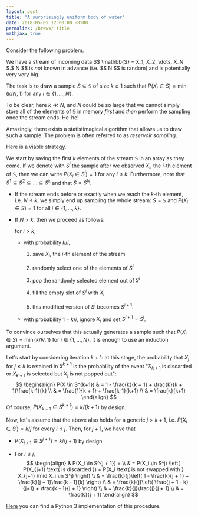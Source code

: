 ```yaml
---
layout: post
title: "A surprisingly uniform body of water"
date: 2018-05-05 12:00:00 -0500
permalink: /brews/:title
mathjax: true
---
```


Consider the following problem.

We have a stream of incoming data \$$ \mathbb{S} = X_1, X_2, \dots, X_N $$.
\$$ N $$ is *not* known in advance (i.e. \$$ N $$ is random) and is
potentially very very big.

The task is to draw a sample $S \subseteq \mathbb{S}$ of size $k \ge 1$
such that $P(X_i \in S) = \min (k / N, 1)$
for any $i \in \{1, \dots, N\}$.


To be clear, here $k \ll N$, and $N$ could be so large that we cannot
simply store all of the elements of $\mathbb{S}$ in memory *first*
and *then* perform the sampling once the stream ends.
He-he!

Amazingly, there exists a statistimagical algorithm that allows us to
draw such a sample.
The problem is often referred to as *reservoir sampling*.

Here is a viable strategy.

We start by saving the first $k$ elements of the stream $\mathbb{S}$
in an array as they come.
If we denote with $S^i$ the sample after we observed $X_i$, the $i$-th
element of $\mathbb{S}$, then we can write $P(X_i \in S^i) = 1$
for any $i \le k$.
Furthermore, note that $S^1 \subseteq S^2 \subseteq \dots \subseteq S^k$
and that $S = S^N$.

- If the stream ends before or exactly when we reach the $k$-th element,
  i.e. $N \le k$, we simply end up sampling the whole stream:
  $S = \mathbb{S}$ and $P(X_i \in S) = 1$
  for all $i \in \{1, \dots, k\}$.

- If $N > k$, then we proceed as follows:

  for $i > k$,

  - with probability $k / i$,

    1. save $X_i$, the $i$-th element of the stream

    2. randomly select one of the elements of $S^i$

    3. pop the randomly selected element out of $S^i$

    4. fill the empty slot of $S^i$ with $X_i$

    5. this modified version of $S^i$ becomes $S^{i+1}$.

  - with probability $1 - k / i$, ignore $X_i$ and set $S^{i + 1} = S^i$.

To convince ourselves that this actually generates a sample such that
$P(X_i \in S) = \min (k / N, 1)$ for $i \in \{1, \dots, N\}$,
it is enough to use an induction argument.
  
Let's start by considering iteration $k + 1$: at this stage,
the probability that $X_j$ for $j \le k$ is retained in $S^{k+1}$
is the probability of the event "$X_{k+1}$ is discarded or $X_{k+1}$ is
selected but $X_j$ is not popped out":
$$
\begin{align}
P(X \in S^{k+1}) & =
1 - \frac{k}{k + 1} + \frac{k}{k + 1}\frac{k-1}{k} \\
& = \frac{1}{k + 1} + \frac{k-1}{k+1} \\
& = \frac{k}{k+1}
\end{align}
$$
Of course, $P(X_{k+1} \in S^{k+1}) = k / (k + 1)$ by design.

Now, let's assume that the above also holds for a generic $j > k + 1$,
i.e. $P(X_i \in S^j) = k / j$ for every $i \le j$.
Then, for $j + 1$, we have that

- $P(X_{j+1} \in S^{j+1}) = k / (j + 1)$ by design

- For $i \le j$,
  $$
  \begin{align}
  & P(X_i \in S^{j + 1}) = \\
  & = P(X_i \in S^j) \left(
  P(X_{j+1} \text{ is discarded }) +
  P(X_i \text{ is not swapped with } X_{j+1} \mid X_i \in S^j)
  \right) \\
  & = \frac{k}{j}\left(
  1 - \frac{k}{j + 1} + 
  \frac{k}{j + 1}\frac{k - 1}{k}
  \right) \\ 
  & = \frac{k}{j}\left(
  \frac{j + 1 - k}{j+1} + \frac{k - 1}{j + 1}
  \right) \\
  & = 
  \frac{k}{j}\frac{j}{j + 1} \\
  & = \frac{k}{j + 1}
  \end{align}
  $$

[Here](https://github.com/mattiaciollaro/reservoir) you can find a
Python 3 implementation of this procedure.
